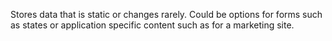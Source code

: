 Stores data that is static or changes rarely. Could be options for forms such as states or application specific content such as for a marketing site.
